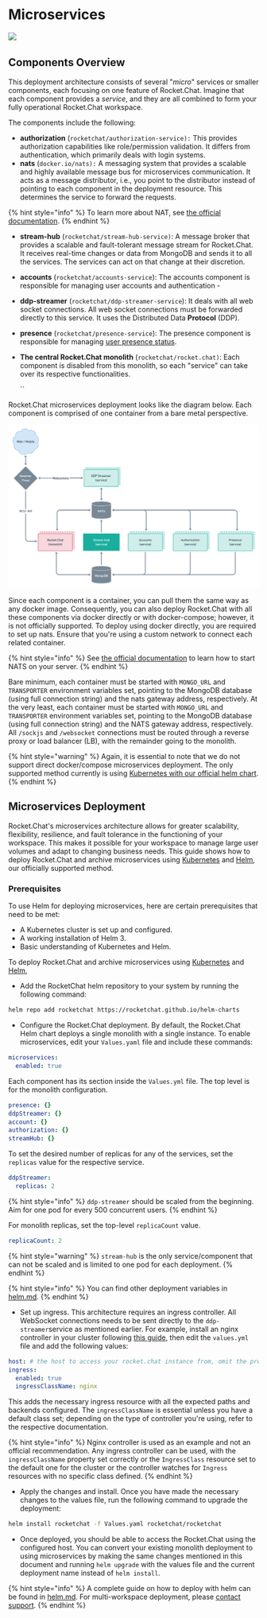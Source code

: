 # Microservices

![](<../../.gitbook/assets/2021-06-10\_22-31-38 (3) (3) (3) (3) (3) (3) (3) (3) (3) (2) (3) (1) (1) (1) (1) (2) (1) (1) (18) (1).jpg>)

## Components Overview

This deployment architecture consists of several "_micro_" services or smaller components, each focusing on one feature of Rocket.Chat. Imagine that each component provides a _service_, and they are all combined to form your fully operational Rocket.Chat workspace.

The components include the following:

* **authorization** (`rocketchat/authorization-service):` This provides authorization capabilities like role/permission validation. It differs from authentication, which primarily deals with login systems.
* **nats** (`docker.io/nats):` A messaging system that provides a scalable and highly available message bus for microservices communication. It acts as a message distributor, i.e., you point to the distributor instead of pointing to each component in the deployment resource. This determines the service to forward the requests.

{% hint style="info" %}
To learn more about NAT, see [the official documentation](https://docs.nats.io/nats-concepts/overview).
{% endhint %}

* **stream-hub** (`rocketchat/stream-hub-service)`: A message broker that provides a scalable and fault-tolerant message stream for Rocket.Chat. It receives real-time changes or data from MongoDB and sends it to all the services. The services can act on that change at their discretion.
* **accounts** (`rocketchat/accounts-service`): The accounts component is responsible for managing user accounts and authentication -
* **ddp-streamer** (`rocketchat/ddp-streamer-service`): It deals with all web socket connections. All web socket connections must be forwarded directly to this service. It uses the Distributed Data **Protocol** (DDP).
* **presence** (`rocketchat/presence-service`): The presence component is responsible for managing [user presence status](../../use-rocket.chat/workspace-administration/user-status.md).
*   **The central Rocket.Chat monolith** (`rocketchat/rocket.chat)`: Each component is disabled from this monolith, so each "service" can take over its respective functionalities.

    \`\`

Rocket.Chat microservices deployment looks like the diagram below. Each component is comprised of one container from a bare metal perspective.

![Rocket.Chat deployment with multiple microservices](<../../.gitbook/assets/Micro services deployment - v0.1@2x (1) (1).png>)

Since each component is a container, you can pull them the same way as any docker image. Consequently, you can also deploy Rocket.Chat with all these components via docker directly or with docker-compose; however, it is not officially supported. To deploy using docker directly, you are required to set up nats. Ensure that you're using a custom network to connect each related container.

{% hint style="info" %}
See [the official documentation](https://docs.nats.io/) to learn how to start NATS on your server.
{% endhint %}

Bare minimum, each container must be started with `MONGO_URL` and `TRANSPORTER` environment variables set, pointing to the MongoDB database (using full connection string) and the nats gateway address, respectively. At the very least, each container must be started with `MONGO_URL` and `TRANSPORTER` environment variables set, pointing to the MongoDB database (using full connection string) and the NATS gateway address, respectively. All `/sockjs` and `/websocket` connections must be routed through a reverse proxy or load balancer (LB), with the remainder going to the monolith.

{% hint style="warning" %}
Again, it is essential to note that we do not support direct docker/compose microservices deployment. The only supported method currently is using [Kubernetes with our official helm chart](../prepare-for-your-deployment/rapid-deployment-methods/helm.md).
{% endhint %}

## Microservices Deployment

Rocket.Chat's microservices architecture allows for greater scalability, flexibility, resilience, and fault tolerance in the functioning of your workspace. This makes it possible for your workspace to manage large user volumes and adapt to changing business needs. This guide shows how to deploy Rocket.Chat and archive microservices using [Kubernetes](https://kubernetes.io/) and [Helm](https://helm.sh/), our officially supported method.

### Prerequisites

To use Helm for deploying microservices, here are certain prerequisites that need to be met:

* A Kubernetes cluster is set up and configured.
* A working installation of Helm 3.
* Basic understanding of Kubernetes and Helm.

To deploy Rocket.Chat and archive microservices using [Kubernetes](https://kubernetes.io/) and [Helm](https://helm.sh/),

* Add the RocketChat helm repository to your system by running the following command:

```sh
helm repo add rocketchat https://rocketchat.github.io/helm-charts
```

* Configure the Rocket.Chat deployment. By default, the Rocket.Chat Helm chart deploys a single monolith with a single instance. To enable microservices, edit your `Values.yaml` file and include these commands:

```yaml
microservices:
  enabled: true
```

Each component has its section inside the `Values.yml` file. The top level is for the monolith configuration.

```yaml
presence: {}
ddpStreamer: {}
account: {}
authorization: {}
streamHub: {}
```

To set the desired number of replicas for any of the services, set the `replicas` value for the respective service.

```yaml
ddpStreamer:
  replicas: 2
```

{% hint style="info" %}
`ddp-streamer` should be scaled from the beginning. Aim for one pod for every 500 concurrent users.
{% endhint %}

For monolith replicas, set the top-level `replicaCount` value.

```yaml
replicaCount: 2
```

{% hint style="warning" %}
`stream-hub` is the only service/component that can not be scaled and is limited to one pod for each deployment.
{% endhint %}

{% hint style="info" %}
You can find other deployment variables in [helm.md](../prepare-for-your-deployment/rapid-deployment-methods/helm.md "mention").
{% endhint %}

* Set up ingress. This architecture requires an ingress controller. All WebSocket connections needs to be sent directly to the `ddp-streamer`service as mentioned earlier. For example, install an nginx controller in your cluster following [this guide](https://kubernetes.github.io/ingress-nginx/deploy/#quick-start), then edit the `values.yml` file and add the following values:

```yaml
host: # the host to access your rocket.chat instance from, omit the protocol
ingress:
  enabled: true
  ingressClassName: nginx
```

This adds the necessary ingress resource with all the expected paths and backends configured. The `ingressClassName` is essential unless you have a default class set; depending on the type of controller you're using, refer to the respective documentation.

{% hint style="info" %}
Nginx controller is used as an example and not an official recommendation. Any ingress controller can be used, with the `ingressClassName` property set correctly or the `IngressClass` resource set to the default one for the cluster or the controller watches for `Ingress` resources with no specific class defined.
{% endhint %}

* Apply the changes and install. Once you have made the necessary changes to the values file, run the following command to upgrade the deployment:

```bash
helm install rocketchat -f Values.yaml rocketchat/rocketchat
```

* Once deployed, you should be able to access the Rocket.Chat using the configured host. You can convert your existing monolith deployment to using microservices by making the same changes mentioned in this document and running `helm upgrade` with the values file and the current deployment name instead of `helm install`.

{% hint style="info" %}
A complete guide on how to deploy with helm can be found in [helm.md](../prepare-for-your-deployment/rapid-deployment-methods/helm.md "mention"). For multi-workspace deployment, please [contact support](../../resources/get-support/).
{% endhint %}
